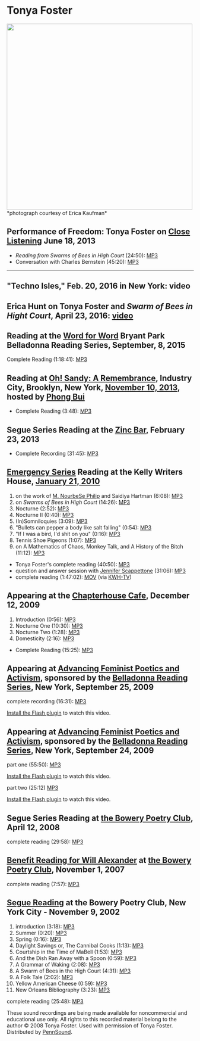 Tonya Foster
============

<img src="http://media.sas.upenn.edu/pennsound/misc/Images/Foster-Tonya.jpg" width="500" />  
*photograph courtesy of Erica Kaufman*  

Performance of Freedom: Tonya Foster on [Close Listening](http://writing.upenn.edu/pennsound/x/Close-Listening.php) June 18, 2013
---------------------------------------------------------------------------------------------------------------------------------

-   *Reading from Swarms of Bees in High Court* (24:50): [MP3](http://media.sas.upenn.edu/pennsound/authors/Foster/Foster-Tonya_Close-Listening_reading_6-18-13.mp3)
-   Conversation with Charles Bernstein (45:20): [MP3](http://media.sas.upenn.edu/pennsound/authors/Foster/Foster-Tonya_Close-Listening_conversation_6-18-13.mp3)

------------------------------------------------------------------------

"Techno Isles," Feb. 20, 2016 in New York: video
------------------------------------------------

Erica Hunt on Tonya Foster and *Swarm of Bees in Hight Court*, April 23, 2016: [video](https://media.sas.upenn.edu/app/sso/index.php?file_id=207326)
----------------------------------------------------------------------------------------------------------------------------------------------------

Reading at the [Word for Word](http://writing.upenn.edu/pennsound/x/Belladonna.php) Bryant Park Belladonna Reading Series, September, 8, 2015
---------------------------------------------------------------------------------------------------------------------------------------------

Complete Reading (1:18:41): [MP3](https://media.sas.upenn.edu/pennsound/groups/Belladonna/Bryant-Park_9-8-2015/Belladonna-Bryant-Park_Complete-Reading_9-8-2015.mp3)


Reading at [Oh! Sandy: A Remembrance](Sandy.php), Industry City, Brooklyn, New York, [November 10, 2013](http://cometogethersandy.com/events/poetry-reading), hosted by [Phong Bui](http://artonair.org/person/phong-bui)
-------------------------------------------------------------------------------------------------------------------------------------------------------------------------------------------------------------------------

-   Complete Reading (3:48): [MP3](http://media.sas.upenn.edu/pennsound/groups/Oh-Sandy/Foster-Tonya_07_Reading_Oh-Sandy-A-Remembrance_Brooklyn-NY_11-10-13.mp3)

Segue Series Reading at the [Zinc Bar](http://writing.upenn.edu/pennsound/x/Segue-ZINC.php), February 23, 2013
--------------------------------------------------------------------------------------------------------------

-   Complete Recording (31:45): [MP3](http://media.sas.upenn.edu/pennsound/authors/Foster/Foster-Tonya_Complete-Reading_Segue-Zinc-Bar_2-23-13.mp3)


[Emergency Series](http://writing.upenn.edu/pennsound/x/Emergency.php) Reading at the Kelly Writers House, [January 21, 2010](http://writing.upenn.edu/wh/calendar/0110.php#21)
-------------------------------------------------------------------------------------------------------------------------------------------------------------------------------

1.  on the work of [M. NourbeSe Philip](http://writing.upenn.edu/pennsound/x/Philip.php) and Saidiya Hartman (6:08): [MP3](http://media.sas.upenn.edu/pennsound/authors/Foster/01-21-10/Foster-Tonya_01_on-the-work-of-M-NourbeSe-Philip-and-Saidiya-Hartman_Emergency_KWH-UPenn_01-21-10.mp3)
2.  on *Swarms of Bees in High Court* (14:26): [MP3](http://media.sas.upenn.edu/pennsound/authors/Foster/01-21-10/Foster-Tonya_02_on-Swarms-of-Bees-in-High-Court_Emergency_KWH-UPenn_01-21-10.mp3)
3.  Nocturne (2:52): [MP3](http://media.sas.upenn.edu/pennsound/authors/Foster/01-21-10/Foster-Tonya_03_Nocturne_Emergency_KWH-UPenn_01-21-10.mp3)
4.  Nocturne II (0:40): [MP3](http://media.sas.upenn.edu/pennsound/authors/Foster/01-21-10/Foster-Tonya_04_Nocturne-2_Emergency_KWH-UPenn_01-21-10.mp3)
5.  (In)Somniloquies (3:09): [MP3](http://media.sas.upenn.edu/pennsound/authors/Foster/01-21-10/Foster-Tonya_05_InSomniloquies_Emergency_KWH-UPenn_01-21-10.mp3)
6.  "Bullets can pepper a body like salt falling" (0:54): [MP3](http://media.sas.upenn.edu/pennsound/authors/Foster/01-21-10/Foster-Tonya_06_Bullets-can-pepper-a-body-like-salt-falling_Emergency_KWH-UPenn_01-21-10.mp3)
7.  "If I was a bird, I'd shit on you" (0:16): [MP3](http://media.sas.upenn.edu/pennsound/authors/Foster/01-21-10/Foster-Tonya_07_If-I-was-a-bird_Emergency_KWH-UPenn_01-21-10.mp3)
8.  Tennis Shoe Pigeons (1:07): [MP3](http://media.sas.upenn.edu/pennsound/authors/Foster/01-21-10/Foster-Tonya_08_Tennis-Shoe-Pigeons_Emergency_KWH-UPenn_01-21-10.mp3)
9.  on A Mathematics of Chaos, Monkey Talk, and A History of the Bitch (11:12): [MP3](http://media.sas.upenn.edu/pennsound/authors/Foster/01-21-10/Foster-Tonya_09_on-Mathematics-of-Chaos-Monkey-Talk-and-A-History-of-the-Bitch_Emergency_KWH-UPenn_01-21-10.mp3)

-   Tonya Foster's complete reading (40:50): [MP3](http://media.sas.upenn.edu/pennsound/authors/Foster/Foster-Tonya_Emergency_KWH-UPenn_01-21-10.mp3)
-   question and answer session with [Jennifer Scappettone](http://writing.upenn.edu/pennsound/x/Scappettone.html) (31:06): [MP3](http://media.sas.upenn.edu/pennsound/groups/Emergency-Series/Foster-Scappettone_Q-&-A_Emergency_KWH-UPenn_01-21-10.mp3)
-   complete reading (1:47:02): [MOV](http://writing.upenn.edu/watch/writershouse/10A/Foster-Tonya_emergency_KWH-UPenn_01-21-10.mov) (via [KWH-TV](http://writing.upenn.edu/wh/multimedia/tv/))


Appearing at the [Chapterhouse Cafe](http://writing.upenn.edu/pennsound/x/Chapterhouse.php), December 12, 2009
--------------------------------------------------------------------------------------------------------------

1.  Introduction (0:56): [MP3](https://media.sas.upenn.edu/pennsound/authors/Foster/12-12-09/Foster-Tonya_01_Introduction_Chapter-and-Verse_12-12-09.mp3)
2.  Nocturne One (10:30): [MP3](https://media.sas.upenn.edu/pennsound/authors/Foster/12-12-09/Foster-Tonya_01_Nocturne-one_Chapter-and-Verse_12-12-09.mp3)
3.  Nocturne Two (1:28): [MP3](https://media.sas.upenn.edu/pennsound/authors/Foster/12-12-09/Foster-Tonya_02_Nocturne-two_Chapter-and-Verse_12-12-09.mp3)
4.  Domesticity (2:16): [MP3](https://media.sas.upenn.edu/pennsound/authors/Foster/12-12-09/Foster-Tonya_03_Domesticity_Chapter-and-Verse_12-12-09.mp3)

-   Complete Reading (15:25): [MP3](https://media.sas.upenn.edu/pennsound/authors/Foster/12-12-09/Foster-Tonya_02_Complete%20Reading_Chapter-and-Verse_12-12-09.mp3)

Appearing at [Advancing Feminist Poetics and Activism](http://writing.upenn.edu/pennsound/x/ADFEMPO-09.php), sponsored by the [Belladonna Reading Series](http://writing.upenn.edu/pennsound/x/Belladonna.php), New York, September 25, 2009
--------------------------------------------------------------------------------------------------------------------------------------------------------------------------------------------------------------------------------------------

complete recording (16:31): [MP3](http://media.sas.upenn.edu/pennsound/groups/ADFEMPO-09/Levitsky-Abendroth-Foster-Heller-Prevallet-Taransky-Scappettone_Complete-Recording_Speed-Youth-Mourning_ADFEMPO_NYC_9-25-09.mp3)

[Install the Flash plugin](http://get.adobe.com/flashplayer/) to watch this video.

Appearing at [Advancing Feminist Poetics and Activism](http://writing.upenn.edu/pennsound/x/ADFEMPO-09.php), sponsored by the [Belladonna Reading Series](http://writing.upenn.edu/pennsound/x/Belladonna.php), New York, September 24, 2009
--------------------------------------------------------------------------------------------------------------------------------------------------------------------------------------------------------------------------------------------

part one (55:50): [MP3](http://media.sas.upenn.edu/pennsound/groups/ADFEMPO-09/Foster-Jones-Keene-Patton-Shockley_Complete-Recording_Opening-Plenary-I-Why-You-Talk-Like-That_ADFEMPO_NYC_9-24-09.mp3)

[Install the Flash plugin](http://get.adobe.com/flashplayer/) to watch this video.

  
  

part two (25:12) [MP3](http://media.sas.upenn.edu/pennsound/groups/ADFEMPO-09/Shockley-Keene_Complete-Recording_ADFEMPO_NYC_9-24-09.mp3)

[Install the Flash plugin](http://get.adobe.com/flashplayer/) to watch this video.

Segue Series Reading at [the Bowery Poetry Club](http://writing.upenn.edu/pennsound/x/Segue-BPC.html), April 12, 2008
---------------------------------------------------------------------------------------------------------------------

complete reading (29:58): [MP3](http://media.sas.upenn.edu/pennsound/authors/Foster/Foster-Tonya_Complete-Reading_Segue-Series_BPC_4-12-08.mp3.mp3)

[Benefit Reading for Will Alexander](http://writing.upenn.edu/pennsound/x/Will-Alexander-Benefit.html) at [the Bowery Poetry Club](http://writing.upenn.edu/pennsound/x/Segue-BPC.html), November 1, 2007
---------------------------------------------------------------------------------------------------------------------------------------------------------------------------------------------------------

complete reading (7:57): [MP3](http://media.sas.upenn.edu/pennsound/groups/Will-Alexander-Benefit/Will-Alexander-Benefit_08_Tonya-Foster_BPC_11-1-07.mp3)

[Segue Reading](http://writing.upenn.edu/pennsound/x/Segue-BPC.html) at the Bowery Poetry Club, New York City - November 9, 2002
--------------------------------------------------------------------------------------------------------------------------------

1.  introduction (3:18): [MP3](http://media.sas.upenn.edu/pennsound/authors/Brathwaite/5-1-04/Brathwaite-Kamau_01_Intro_Segue_NY_5-1-04.mp3)
2.  Summer (0:20): [MP3](http://media.sas.upenn.edu/pennsound/authors/Foster/11-9-02/Foster-Tonya_02_Summer_Segue_NY_11-9-02.mp3)
3.  Spring (0:16): [MP3](http://media.sas.upenn.edu/pennsound/authors/Foster/11-9-02/Foster-Tonya_03_Spring_Segue_NY_11-9-02.mp3)
4.  Daylight Savings or, The Cannibal Cooks (1:13): [MP3](http://media.sas.upenn.edu/pennsound/authors/Foster/11-9-02/Foster-Tonya_04_Daylight_Segue_NY_11-9-02.mp3)
5.  Courtship in the Time of MaBell (1:53): [MP3](http://media.sas.upenn.edu/pennsound/authors/Foster/11-9-02/Foster-Tonya_05_Courtship_Segue_NY_11-9-02.mp3)
6.  And the Dish Ran Away with a Spoon (0:59): [MP3](http://media.sas.upenn.edu/pennsound/authors/Foster/11-9-02/Foster-Tonya_06_And-the-Dish_Segue_NY_11-9-02.mp3)
7.  A Grammar of Waking (2:08): [MP3](http://media.sas.upenn.edu/pennsound/authors/Foster/11-9-02/Foster-Tonya_07_A-Grammar_Segue_NY_11-9-02.mp3)
8.  A Swarm of Bees in the High Court (4:31): [MP3](http://media.sas.upenn.edu/pennsound/authors/Foster/11-9-02/Foster-Tonya_08_A-Swarm-of-Bees_Segue_NY_11-9-02.mp3)
9.  A Folk Tale (2:02): [MP3](http://media.sas.upenn.edu/pennsound/authors/Foster/11-9-02/Foster-Tonya_09_Folk-Tale_Segue_NY_11-9-02.mp3)
10. Yellow American Cheese (0:59): [MP3](http://media.sas.upenn.edu/pennsound/authors/Foster/11-9-02/Foster-Tonya_10_Yellow_American_Segue_NY_11-9-02.mp3)
11. New Orleans Bibliography (3:23): [MP3](http://media.sas.upenn.edu/pennsound/authors/Foster/11-9-02/Foster-Tonya_11_New-Orleans_Segue_NY_11-9-02.mp3)

complete reading (25:48): [MP3](http://media.sas.upenn.edu/pennsound/authors/Foster/Foster-Tonya_Segue_NY_11-9-02.mp3)

These sound recordings are being made available for noncommercial and educational use only.
All rights to this recorded material belong to the author © 2008 Tonya Foster.
Used with permission of Tonya Foster. Distributed by [PennSound](http://www.writing.upenn.edu/pennsound/index.html).
